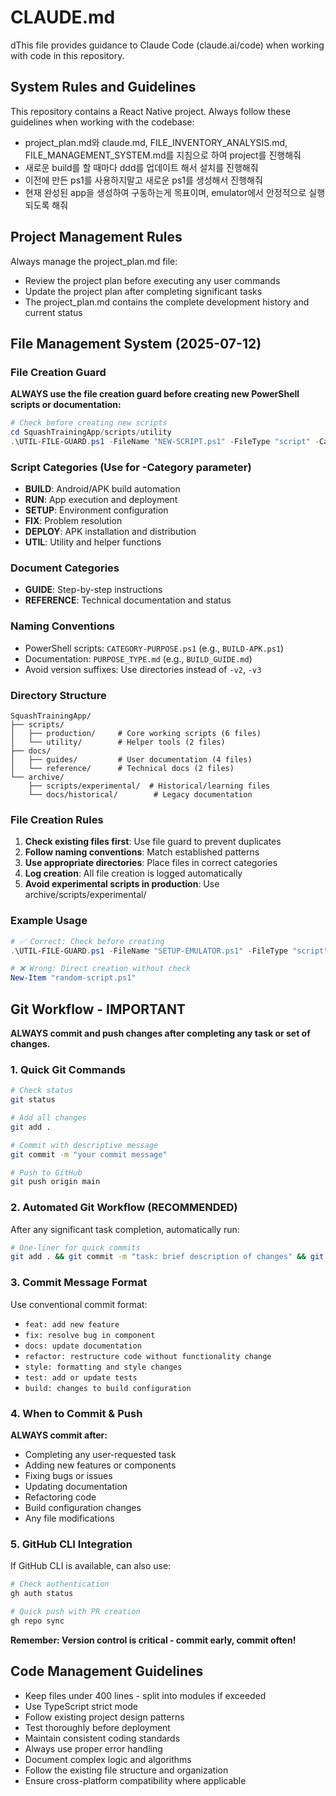 # CLAUDE.md

dThis file provides guidance to Claude Code (claude.ai/code) when working with code in this repository.

## System Rules and Guidelines

This repository contains a React Native project. Always follow these guidelines when working with the codebase:

- project_plan.md와 claude.md, FILE_INVENTORY_ANALYSIS.md, FILE_MANAGEMENT_SYSTEM.md를 지침으로 하여 project를 진행해줘
- 새로운 build를 할 때마다 ddd를 업데이트 해서 설치를 진행해줘
- 이전에 만든 ps1를 사용하지말고 새로운 ps1를 생성해서 진행해줘
- 현재 완성된 app을 생성하여 구동하는게 목표이며, emulator에서 안정적으로 실행되도록 해줘

## Project Management Rules

Always manage the project_plan.md file:
- Review the project plan before executing any user commands
- Update the project plan after completing significant tasks
- The project_plan.md contains the complete development history and current status

## File Management System (2025-07-12)

### File Creation Guard
**ALWAYS use the file creation guard before creating new PowerShell scripts or documentation:**

```powershell
# Check before creating new scripts
cd SquashTrainingApp/scripts/utility
.\UTIL-FILE-GUARD.ps1 -FileName "NEW-SCRIPT.ps1" -FileType "script" -Category "BUILD" -Description "Brief description"
```

### Script Categories (Use for -Category parameter)
- **BUILD**: Android/APK build automation
- **RUN**: App execution and deployment  
- **SETUP**: Environment configuration
- **FIX**: Problem resolution
- **DEPLOY**: APK installation and distribution
- **UTIL**: Utility and helper functions

### Document Categories
- **GUIDE**: Step-by-step instructions
- **REFERENCE**: Technical documentation and status

### Naming Conventions
- PowerShell scripts: `CATEGORY-PURPOSE.ps1` (e.g., `BUILD-APK.ps1`)
- Documentation: `PURPOSE_TYPE.md` (e.g., `BUILD_GUIDE.md`)
- Avoid version suffixes: Use directories instead of `-v2`, `-v3`

### Directory Structure
```
SquashTrainingApp/
├── scripts/
│   ├── production/     # Core working scripts (6 files)
│   └── utility/        # Helper tools (2 files)
├── docs/
│   ├── guides/         # User documentation (4 files)
│   └── reference/      # Technical docs (2 files)
└── archive/
    ├── scripts/experimental/  # Historical/learning files
    └── docs/historical/        # Legacy documentation
```

### File Creation Rules
1. **Check existing files first**: Use file guard to prevent duplicates
2. **Follow naming conventions**: Match established patterns
3. **Use appropriate directories**: Place files in correct categories
4. **Log creation**: All file creation is logged automatically
5. **Avoid experimental scripts in production**: Use archive/scripts/experimental/

### Example Usage
```powershell
# ✅ Correct: Check before creating
.\UTIL-FILE-GUARD.ps1 -FileName "SETUP-EMULATOR.ps1" -FileType "script" -Category "SETUP"

# ❌ Wrong: Direct creation without check
New-Item "random-script.ps1"
```

## Git Workflow - IMPORTANT

**ALWAYS commit and push changes after completing any task or set of changes.**

### 1. Quick Git Commands
```bash
# Check status
git status

# Add all changes
git add .

# Commit with descriptive message
git commit -m "your commit message"

# Push to GitHub
git push origin main
```

### 2. Automated Git Workflow (RECOMMENDED)
After any significant task completion, automatically run:

```bash
# One-liner for quick commits
git add . && git commit -m "task: brief description of changes" && git push origin main
```

### 3. Commit Message Format
Use conventional commit format:
- `feat: add new feature`
- `fix: resolve bug in component`
- `docs: update documentation`
- `refactor: restructure code without functionality change`
- `style: formatting and style changes`
- `test: add or update tests`
- `build: changes to build configuration`

### 4. When to Commit & Push
**ALWAYS commit after:**
- Completing any user-requested task
- Adding new features or components
- Fixing bugs or issues
- Updating documentation
- Refactoring code
- Build configuration changes
- Any file modifications

### 5. GitHub CLI Integration
If GitHub CLI is available, can also use:
```bash
# Check authentication
gh auth status

# Quick push with PR creation
gh repo sync
```

**Remember: Version control is critical - commit early, commit often!**

## Code Management Guidelines

- Keep files under 400 lines - split into modules if exceeded
- Use TypeScript strict mode
- Follow existing project design patterns
- Test thoroughly before deployment
- Maintain consistent coding standards
- Always use proper error handling
- Document complex logic and algorithms
- Follow the existing file structure and organization
- Ensure cross-platform compatibility where applicable